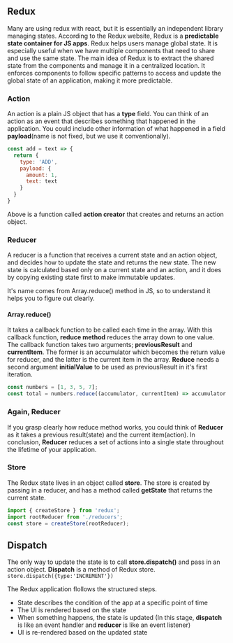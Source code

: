 ## Redux
Many are using redux with react, but it is essentially an independent library managing states. According to the Redux website, Redux is a **predictable state container for JS apps**.
Redux helps users manage global state. It is especially useful when we have multiple components that need to share and use the same state. The main idea of Redux is to extract the shared
state from the components and manage it in a centralized location. It enforces components to follow specific patterns to access and update the global state of an application, making it more predictable.

### Action
An action is a plain JS object that has a **type** field. 
You can think of an action as an event that describes something that happened in the application. 
You could include other information of what happened in a field **payload**(name is not fixed, but we use it conventionally).
```javascript
const add = text => {
  return {
    type: 'ADD',
    payload: {
      amount: 1,
      text: text
    }
  }
}
```
Above is a function called **action creator** that creates and returns an action object.

### Reducer
A reducer is a function that receives a current state and an action object, and decides how to update the state and returns the new state.
The new state is calculated based only on a current state and an action, and it does by copying existing state first to make immutable updates. 

It's name comes from Array.reduce() method in JS, so to understand it helps you to figure out clearly.

#### Array.reduce()
It takes a callback function to be called each time in the array. With this callback function, **reduce method** reduces the array down to one value.
The callback function takes two arguments; **previousResult** and **currentItem**. The former is an accumulator which becomes the return value for reducer, and the latter is the current item in the array.
**Reduce** needs a second argument **initialValue** to be used as previousResult in it's first iteration.

```javascript
const numbers = [1, 3, 5, 7];
const total = numbers.reduce((accumulator, currentItem) => accumulator += currentItem, 0);
```

### Again, Reducer
If you grasp clearly how reduce method works, you could think of **Reducer** as it takes a previous result(state) and the current item(action). 
In conclusion, **Reducer** reduces a set of actions into a single state throughout the lifetime of your application.

### Store
The Redux state lives in an object called **store**.
The store is created by passing in a reducer, and has a method called **getState** that returns the current state.
```javascript
import { createStore } from 'redux';
import rootReducer from './reducers';
const store = createStore(rootReducer);
```

## Dispatch
The only way to update the state is to call **store.dispatch()** and pass in an action object. **Dispatch** is a method of Redux store. `store.dispatch({type:'INCREMENT'})`

The Redux application flollows the structured steps.
* State describes the condition of the app at a specific point of time
* The UI is rendered based on the state
* When something happens, the state is updated (In this stage, **dispatch** is like an event handler and **reducer** is like an event listener)
* UI is re-rendered based on the updated state
